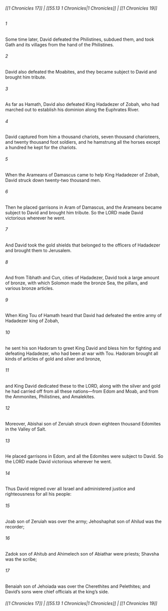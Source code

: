 
###### [[1 Chronicles 17]] | [[55.13 1 Chronicles|1 Chronicles]] | [[1 Chronicles 19]]

###### 1
Some time later, David defeated the Philistines, subdued them, and took Gath and its villages from the hand of the Philistines.
###### 2
David also defeated the Moabites, and they became subject to David and brought him tribute.
###### 3
As far as Hamath, David also defeated King Hadadezer of Zobah, who had marched out to establish his dominion along the Euphrates River.
###### 4
David captured from him a thousand chariots, seven thousand charioteers, and twenty thousand foot soldiers, and he hamstrung all the horses except a hundred he kept for the chariots.
###### 5
When the Arameans of Damascus came to help King Hadadezer of Zobah, David struck down twenty-two thousand men.
###### 6
Then he placed garrisons in Aram of Damascus, and the Arameans became subject to David and brought him tribute. So the LORD made David victorious wherever he went.
###### 7
And David took the gold shields that belonged to the officers of Hadadezer and brought them to Jerusalem.
###### 8
And from Tibhath and Cun, cities of Hadadezer, David took a large amount of bronze, with which Solomon made the bronze Sea, the pillars, and various bronze articles.
###### 9
When King Tou of Hamath heard that David had defeated the entire army of Hadadezer king of Zobah,
###### 10
he sent his son Hadoram to greet King David and bless him for fighting and defeating Hadadezer, who had been at war with Tou. Hadoram brought all kinds of articles of gold and silver and bronze,
###### 11
and King David dedicated these to the LORD, along with the silver and gold he had carried off from all these nations—from Edom and Moab, and from the Ammonites, Philistines, and Amalekites.
###### 12
Moreover, Abishai son of Zeruiah struck down eighteen thousand Edomites in the Valley of Salt.
###### 13
He placed garrisons in Edom, and all the Edomites were subject to David. So the LORD made David victorious wherever he went.
###### 14
Thus David reigned over all Israel and administered justice and righteousness for all his people:
###### 15
Joab son of Zeruiah was over the army; Jehoshaphat son of Ahilud was the recorder;
###### 16
Zadok son of Ahitub and Ahimelech son of Abiathar were priests; Shavsha was the scribe;
###### 17
Benaiah son of Jehoiada was over the Cherethites and Pelethites; and David’s sons were chief officials at the king’s side.

###### [[1 Chronicles 17]] | [[55.13 1 Chronicles|1 Chronicles]] | [[1 Chronicles 19]]
